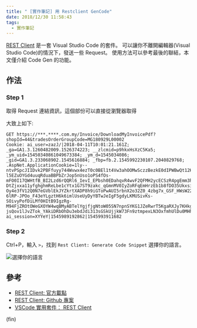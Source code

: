 ```yaml
---
title: " [實作筆記] 用 Restclient GenCode"
date: 2018/12/30 11:58:43
tags:
  - 實作筆記
---
```


[REST Client](https://github.com/Huachao/vscode-restclient) 是一套 Visual Studio Code 的套件。
可以讓你不離開編輯器(Visual Studio Code)的情況下，發送一些 Request。
使用方法可以參考最後的聯結，本文僅介紹 Code Gen 的功能。

## 作法

### Step 1

取得 Request 連結資訊，這個部份可以直接從瀏覽器取得

大致上如下:

```text
GET https://***.****.com.my/Invoice/DownloadMyInvoicePdf?shopId=44&tradesOrderGroupCode=MG180929L00002
Cookie: ai_user=zazJ/|2018-04-11T10:01:21.161Z; _ga=GA1.3.1260482009.1526374223; __zlcmid=p9hkxHsXzC5Ka5; _ym_uid=15450340861049673384; _ym_d=1545034086; _gid=GA1.3.233068902.1545616884; _fbp=fb.2.1545992230107.2040829768; .AspNet.ApplicationCookie=1ly--ntvPSpcJIIDvk2PBFfuyy744Wvwx4ezT0c0BEl1t4Vw3ahOOMwSczzBezkE0dIPWBwQt12KPN8IrFj8eV2ZgfO6HYKuiw7cUNgS37Gr1FOH28o-l5EZuOYGd4uuqRduaBBPbZrJop5nUso1oPS4fOs-mFO0I17QWHtfB_BI2Lzd6rQQRl6_IevI_EPbsh0EDahqvR4wvF2QFMH2ycECSzR4pgEmm3hcQRJ9COWoc-DtZjxxa11yfghghmReLbe1cYtx1G7ST9zakc_qGmnMV0IyZoRFqEmHrzEb1b8fDO35UkxsiP2_mzGY-Oy4e3fV12Q0N7eGVblEkJYZkrtXADP8h9iGToPwAUI5rbnX2o32Z0_4zbg7x_GSF_HWsW22SWlkRCAZEKhvhEB9Qk56JPSRSJwqmpGDzm8a807-6lRP-JPOo_F43eYLgztH6k6imlUseUyDyYBTwJeIgF5gdyLKMUSivKs-SOivyPofDiLMf0HItB9IgzRg-M94FjZROtOWeGXOYW4wqBMyABTelYgjfjgNtoW05SN7npnSYKG1JZeRwrT5KgaRXJy7KHkguyN8vhoYTjSX0cG4VaOrJqgGY-jsQov1lJvZTok_YAkiDRbOhDu3ebdJdi313sGSkUjjkW73Fn9ztmpexLN3OxfmhUlDu0MHhEqgLJMg8koLWBJjpmVC0YdNPCXNofGgNECkiWCZHTZw8u9jnLhtP686CG_JTQFE33YTdh3mJOp7KwFdFvQefEX5Jb2vUXmfFXMBP3MhD5civiPg4Q0WLU4; ai_session=XYYeY|1545989192862|1545993911682
```

### Step 2

Ctrl+P，輸入 `>`，找到 `Rest Client: Generate Code Snippet`
選擇你的語言。

![選擇你的語言](/images/2018/restclient.gif)

## 參考

- [REST Client: 官方載點](https://marketplace.visualstudio.com/items?itemName=humao.rest-client)
- [REST Client: Github 專案](https://github.com/Huachao/vscode-restclient)
- [VSCode 實用套件： REST Client](https://blog.rex-tsou.com/2017/10/vscode-%E5%AF%A6%E7%94%A8%E5%A5%97%E4%BB%B6-rest-client/)

(fin)
